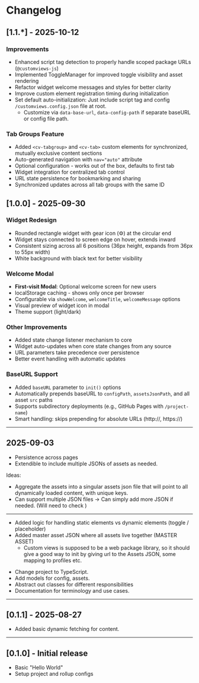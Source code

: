 # Changelog

## [1.1.*] - 2025-10-12

### Improvements
* Enhanced script tag detection to properly handle scoped package URLs (`@customviews-js`)
* Implemented ToggleManager for improved toggle visibility and asset rendering
* Refactor widget welcome messages and styles for better clarity
* Improve custom element registration timing during initialization
* Set default auto-initialization: Just include script tag and config `/customviews.config.json` file at root.
  * Customize via `data-base-url`, `data-config-path` if separate baseURL or config file path.

### Tab Groups Feature
* Added `<cv-tabgroup>` and `<cv-tab>` custom elements for synchronized, mutually exclusive content sections
* Auto-generated navigation with `nav="auto"` attribute
* Optional configuration - works out of the box, defaults to first tab
* Widget integration for centralized tab control
* URL state persistence for bookmarking and sharing
* Synchronized updates across all tab groups with the same ID



## [1.0.0] - 2025-09-30

### Widget Redesign
* Rounded rectangle widget with gear icon (⚙) at the circular end
* Widget stays connected to screen edge on hover, extends inward
* Consistent sizing across all 6 positions (36px height, expands from 36px to 55px width)
* White background with black text for better visibility

### Welcome Modal
* **First-visit Modal**: Optional welcome screen for new users
* localStorage caching - shows only once per browser
* Configurable via `showWelcome`, `welcomeTitle`, `welcomeMessage` options
* Visual preview of widget icon in modal
* Theme support (light/dark)

### Other Improvements
* Added state change listener mechanism to core
* Widget auto-updates when core state changes from any source
* URL parameters take precedence over persistence
* Better event handling with automatic updates

### BaseURL Support
* Added `baseURL` parameter to `init()` options
* Automatically prepends baseURL to `configPath`, `assetsJsonPath`, and all asset `src` paths
* Supports subdirectory deployments (e.g., GitHub Pages with `/project-name`)
* Smart handling: skips prepending for absolute URLs (http://, https://)

---

## 2025-09-03


* Persistence across pages
* Extendible to include multiple JSONs of assets as needed.

Ideas:
  * Aggregate the assets into a singular assets json file that will point to all 
  dynamically loaded content, with unique keys.
  * Can support multiple JSON files -> Can simply add more JSON if needed. (Will need to check )


---


* Added logic for handling static elements vs dynamic elements (toggle / placeholder)
* Added master asset JSON where all assets live together (MASTER ASSET)
  * Custom views is supposed to be a web package library, so it should give a good way to init by giving url to the Assets JSON, some mapping to profiles etc.

- Change project to TypeScript.
- Add models for config, assets.
- Abstract out classes for different responsibilities
- Documentation for terminology and use cases.

---

## [0.1.1] - 2025-08-27

- Added basic dynamic fetching for content.


---

## [0.1.0] - Initial release

- Basic "Hello World"
- Setup project and rollup configs